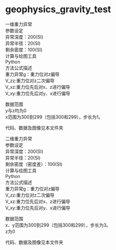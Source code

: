 # geophysics_gravity_test
一维重力异常  
参数设定  
异常深度：200(SI)  
异常半径：20(SI)  
剩余密度：100(SI)  
计算与绘图工具  
Python  
方法公式描述  
重力异常g：重力位对z偏导  
V_zz:重力位对z二次偏导  
V_xz:重力位先后对x、z进行偏导  
V_xy:重力位先后对y、x进行偏导   

数据范围  
y与z均为0  
x范围为300到299（包括300和299），步长为1。   

代码、数据及图像见本文件夹   


二维重力异常  
参数设定  
异常深度：200(SI)  
异常半径：20(SI)  
剩余密度（密度差）：100(SI)  
计算与绘图工具  
Python  
方法公式描述  
重力异常g：重力位对z偏导  
V_zz:重力位对z二次偏导  
V_xz:重力位先后对x、z进行偏导  
V_xy:重力位先后对y、x进行偏导   

数据范围   
x、y范围为300到299（包括300和299），步长为3。  
z为0   

代码、数据及图像见本文件夹  
